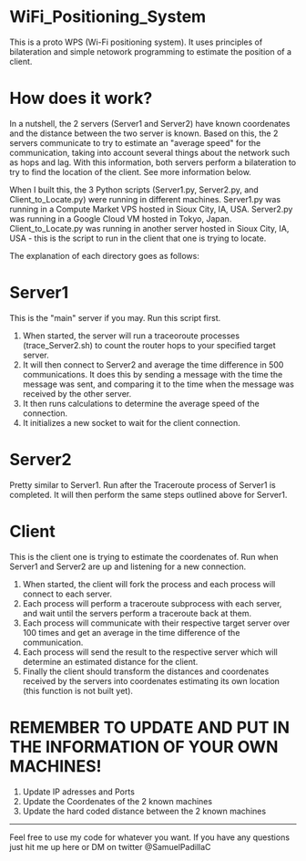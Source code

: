 # WiFi_Positioning_System
This is a proto WPS (Wi-Fi positioning system). It uses principles of bilateration and simple netowork programming to estimate the position of a client.

# How does it work?
In a nutshell, the 2 servers (Server1 and Server2) have known coordenates and the distance between the two server is known.
Based on this, the 2 servers communicate to try to estimate an "average speed" for the communication, taking into account several things about the network such as hops and lag.
With this information, both servers perform a bilateration to try to find the location of the client.
See more information below.

When I built this, the 3 Python scripts (Server1.py, Server2.py, and Client_to_Locate.py) were running in different machines.
Server1.py was running in a Compute Market VPS hosted in Sioux City, IA, USA.
Server2.py was running in a Google Cloud VM hosted in Tokyo, Japan.
Client_to_Locate.py was running in another server hosted in Sioux City, IA, USA - this is the script to run in the client that one is trying to locate.

The explanation of each directory goes as follows:

# Server1
This is the "main" server if you may. Run this script first. 
1) When started, the server will run a traceoroute processes (trace_Server2.sh) to count the router hops to your specified target server.
2) It will then connect to Server2 and average the time difference in 500 communications. It does this by sending a message with the time the message was sent, and comparing it to the time when the message was received by the other server.
3) It then runs calculations to determine the average speed of the connection.
4) It initializes a new socket to wait for the client connection.

# Server2
Pretty similar to Server1. Run after the Traceroute process of Server1 is completed.
It will then perform the same steps outlined above for Server1.

# Client
This is the client one is trying to estimate the coordenates of. Run when Server1 and Server2 are up and listening for a new connection.
1) When started, the client will fork the process and each process will connect to each server.
2) Each process will perform a traceroute subprocess with each server, and wait until the servers perform a traceroute back at them.
3) Each process will communicate with their respective target server over 100 times and get an average in the time difference of the communication.
4) Each process will send the result to the respective server which will determine an estimated distance for the client.
5) Finally the client should transform the distances and coordenates received by the servers into coordenates estimating its own location (this function is not built yet).



# REMEMBER TO UPDATE AND PUT IN THE INFORMATION OF YOUR OWN MACHINES!
1) Update IP adresses and Ports
2) Update the Coordenates of the 2 known machines 
3) Update the hard coded distance between the 2 known machines

-------------------------------------------------------------------------------------------------------------------------------
Feel free to use my code for whatever you want. If you have any questions just hit me up here or DM on twitter @SamuelPadillaC
